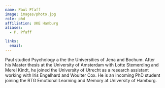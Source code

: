 ```yaml
---
name: Paul Pfaff
image: images/photo.jpg
role: phd
affiliation: UKE Hamburg
aliases:
  - P. Pfaff

links:
  email: 
---
```


Paul studied Psychology a the the Universities of Jena and Bochum. After his Master thesis at the University of Amsterdam with Lotte Stemerding and Merel Kindt, he joined the University of Utrecht as a research assistant working with Iris Engelhard and Woulter Cox. He is an incoming PhD student joining the RTG Emotional Learning and Memory at University of Hamburg.

